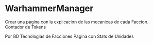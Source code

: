 # WarhammerManager

Crear una pagina con la explicacion de las mecanicas de cada Faccion.
Contador de Tokens

Por BD
Tecnologias de Facciones
Pagina con Stats de Unidades

